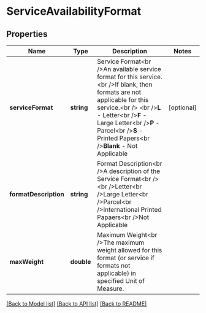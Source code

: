 # ServiceAvailabilityFormat

## Properties
Name | Type | Description | Notes
------------ | ------------- | ------------- | -------------
**serviceFormat** | **string** | Service Format&lt;br /&gt;An available service format for this service.&lt;br /&gt;If blank, then formats are not applicable for this service.&lt;br /&gt;            &lt;br /&gt;**L** - Letter&lt;br /&gt;**F** - Large Letter&lt;br /&gt;**P** - Parcel&lt;br /&gt;**S** - Printed Papers&lt;br /&gt;**Blank** - Not Applicable | [optional] 
**formatDescription** | **string** | Format Description&lt;br /&gt;A description of the Service Format&lt;br /&gt;            &lt;br /&gt;Letter&lt;br /&gt;Large Letter&lt;br /&gt;Parcel&lt;br /&gt;International Printed Papaers&lt;br /&gt;Not Applicable | 
**maxWeight** | **double** | Maximum Weight&lt;br /&gt;The maximum weight allowed for this format (or service if formats not applicable) in specified Unit of Measure. | 

[[Back to Model list]](../README.md#documentation-for-models) [[Back to API list]](../README.md#documentation-for-api-endpoints) [[Back to README]](../README.md)

